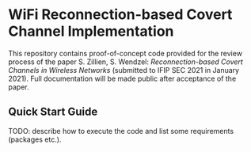 # WiFi Reconnection-based Covert Channel Implementation

This repository contains proof-of-concept code provided for the review process of the paper S. Zillien, S. Wendzel: *Reconnection-based Covert Channels in Wireless Networks* (submitted to IFIP SEC 2021 in January 2021). Full documentation will be made public after acceptance of the paper.

## Quick Start Guide

TODO: describe how to execute the code and list some requirements (packages etc.).

